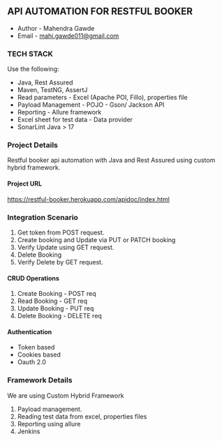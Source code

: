 ## API AUTOMATION FOR RESTFUL BOOKER
- Author - Mahendra Gawde
- Email - mahi.gawde011@gmail.com

### TECH STACK
Use the following:
- Java, Rest Assured
- Maven, TestNG, AssertJ
- Read parameters - Excel (Apache POI, Fillo), properties file
- Payload Management - POJO - Gson/ Jackson API
- Reporting - Allure framework
- Excel sheet for test data - Data provider
- SonarLint Java > 17

### Project Details
Restful booker api automation with Java and Rest Assured
using custom hybrid framework.

#### Project URL
https://restful-booker.herokuapp.com/apidoc/index.html

### Integration Scenario
1. Get token from POST request.
2. Create booking and Update via PUT or PATCH booking
3. Verify Update using GET request.
4. Delete Booking
5. Verify Delete by GET request.

#### CRUD Operations
1. Create Booking - POST req
2. Read Booking - GET req
3. Update Booking - PUT req
4. Delete Booking - DELETE req

#### Authentication
- Token based
- Cookies based
- Oauth 2.0

### Framework Details
We are using Custom Hybrid Framework
1. Payload management.
2. Reading test data from excel, properties files
3. Reporting using allure
4. Jenkins 

